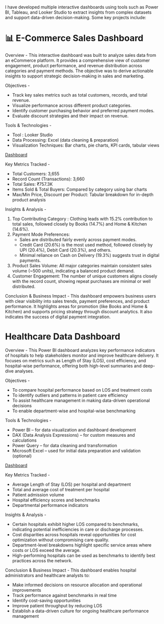 I have developed multiple interactive dashboards using tools such as Power BI, Tableau, and Looker Studio to extract insights from complex datasets and support data-driven decision-making. Some key projects include:
# 📊 E-Commerce Sales Dashboard
Overview - This interactive dashboard was built to analyze sales data from an eCommerce platform. It provides a comprehensive view of customer engagement, product performance, and revenue distribution across categories and payment methods. The objective was to derive actionable insights to support strategic decision-making in sales and marketing.

Objectives - 
- Track key sales metrics such as total customers, records, and total revenue.
- Visualize performance across different product categories.
- Identify customer purchasing behavior and preferred payment modes.
- Evaluate discount strategies and their impact on revenue.

Tools & Technologies -
- Tool : Looker Studio
- Data Processing: Excel (data cleaning & preparation)
- Visualization Techniques: Bar charts, pie charts, KPI cards, tabular views

[Dashboard](https://github.com/Sanskruti1702/Data-Visualization-Projects/blob/main/Screenshot%202025-05-07%20114847.png)

Key Metrics Tracked - 
- Total Customers: 3,655
- Record Count (Transactions): 3,660
- Total Sales: ₹757.3K
- Items Sold & Total Buyers: Compared by category using bar charts
- Max/Min Price, Discount per Product: Tabular breakdown for in-depth product analysis

Insights & Analysis -
1. Top Contributing Category : Clothing leads with 15.2% contribution to total sales, followed closely by Books (14.7%) and Home & Kitchen (14.6%).
2. Payment Mode Preferences:
   - Sales are distributed fairly evenly across payment modes.
   - Credit Card (20.6%) is the most used method, followed closely by UPI (20.4%), Debit Card (20.3%), and others.
   - Minimal reliance on Cash on Delivery (19.3%) suggests trust in digital payments.
3. Product Sales Volume: All major categories maintain consistent sales volume (~500 units), indicating a balanced product demand.
4. Customer Engagement: The number of unique customers aligns closely with the record count, showing repeat purchases are minimal or well distributed.

Conclusion & Business Impact -
This dashboard empowers business users with clear visibility into sales trends, payment preferences, and product performance. It highlights areas for promotion (like Books and Home & Kitchen) and supports pricing strategy through discount analytics. It also indicates the success of digital payment integration.

# Healthcare Data Dashboard
Overview - This Power BI dashboard analyzes key performance indicators of hospitals to help stakeholders monitor and improve healthcare delivery. It focuses on metrics such as Length of Stay (LOS), cost efficiency, and hospital-wise performance, offering both high-level summaries and deep-dive analyses.

Objectives - 
- To compare hospital performance based on LOS and treatment costs
- To identify outliers and patterns in patient care efficiency
- To assist healthcare management in making data-driven operational decisions
- To enable department-wise and hospital-wise benchmarking
  
Tools & Technologies -
- Power BI – for data visualization and dashboard development
- DAX (Data Analysis Expressions) – for custom measures and calculations
- Power Query – for data cleaning and transformation
- Microsoft Excel – used for initial data preparation and validation (optional)

[Dashboard](https://github.com/Sanskruti1702/Data-Visualization-Projects/blob/main/HealthStat-DB/Description.md)

Key Metrics Tracked - 
- Average Length of Stay (LOS) per hospital and department
- Total and average cost of treatment per hospital
- Patient admission volume
- Hospital efficiency scores and benchmarks
- Departmental performance indicators
  
Insights & Analysis -
- Certain hospitals exhibit higher LOS compared to benchmarks, indicating potential inefficiencies in care or discharge processes.
- Cost disparities across hospitals reveal opportunities for cost optimization without compromising care quality.
- Department-level breakdowns highlight specific service areas where costs or LOS exceed the average.
- High-performing hospitals can be used as benchmarks to identify best practices across the network.

Conclusion & Business Impact - This dashboard enables hospital administrators and healthcare analysts to:
- Make informed decisions on resource allocation and operational improvements
- Track performance against benchmarks in real time
- Identify cost-saving opportunities
- Improve patient throughput by reducing LOS
- Establish a data-driven culture for ongoing healthcare performance management




  

